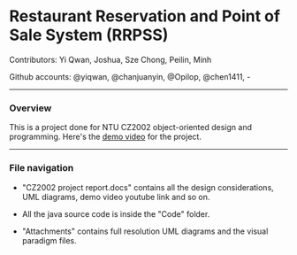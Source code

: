 # Restaurant Reservation and Point of Sale System (RRPSS)

Contributors: Yi Qwan, Joshua, Sze Chong, Peilin, Minh

Github accounts: @yiqwan, @chanjuanyin, @Opilop, @chen1411, -

---

### **Overview**

This is a project done for NTU CZ2002 object-oriented design and programming. 
Here's the [demo video](https://youtu.be/Srp23VuX6iU) for the project.

---

### **File navigation**

- "CZ2002 project report.docs" contains all the design considerations, UML diagrams, demo video youtube link and so on.

- All the java source code is inside the "Code" folder.

- "Attachments" contains full resolution UML diagrams and the visual paradigm files.